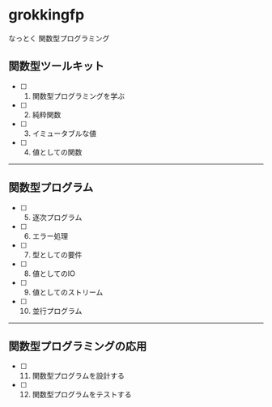 # grokkingfp
なっとく 関数型プログラミング

## 関数型ツールキット

- [ ] 1. 関数型プログラミングを学ぶ
- [ ] 2. 純粋関数
- [ ] 3. イミュータブルな値
- [ ] 4. 値としての関数

---

## 関数型プログラム

- [ ] 5. 逐次プログラム
- [ ] 6. エラー処理
- [ ] 7. 型としての要件
- [ ] 8. 値としてのIO
- [ ] 9. 値としてのストリーム
- [ ] 10. 並行プログラム

---

## 関数型プログラミングの応用

- [ ] 11. 関数型プログラムを設計する
- [ ] 12. 関数型プログラムをテストする
